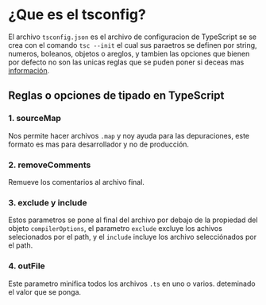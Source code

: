 # ¿Que es el tsconfig?

El archivo `tsconfig.json` es el archivo de configuracion de TypeScript se se crea con el comando `tsc --init` el cual sus paraetros se definen por string, numeros, boleanos, objetos o areglos, y tambien las opciones que bienen por defecto no son las unicas reglas que se puden poner si deceas mas [información](https://www.typescriptlang.org/docs/handbook/tsconfig-json.html).

## Reglas o opciones de tipado en TypeScript

### 1. sourceMap

Nos permite hacer archivos `.map` y noy ayuda para las depuraciones, este formato es mas para desarrollador y no de producción.

### 2. removeComments

Remueve los comentarios al archivo final.

### 3. exclude y include

Estos parametros se pone al final del archivo por debajo de la propiedad del objeto `compilerOptions`,
el parametro `exclude` excluye los achivos selecionados por el path, y el `include` incluye los archivo selecciónados por el path.

### 4. outFile

Este parametro minifica todos los archivos `.ts` en uno o varios. deteminado el valor que se ponga.